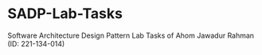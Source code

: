 # SADP-Lab-Tasks
Software Architecture Design Pattern Lab Tasks of Ahom Jawadur Rahman (ID: 221-134-014)
